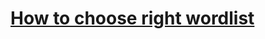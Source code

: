 # [How to choose right wordlist](https://www.reddit.com/r/oscp/comments/magxnb/how_to_choose_right_wordlist/)

### 
```

```

### 
```

```

### 
```

```

### 
```

```

### 
```

```

### 
```

```

### 
```

```